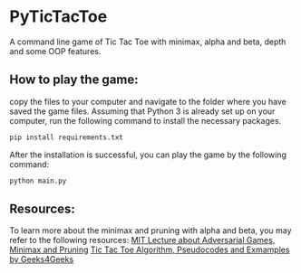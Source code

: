 # PyTicTacToe
A command line game of Tic Tac Toe with minimax, alpha and beta, depth and some OOP features.

## How to play the game:
copy the files to your computer and navigate to the folder where you have saved the game files. 
Assuming that Python 3 is already set up on your computer, run the following command to install the necessary packages. 
```bash
pip install requirements.txt
```

After the installation is successful, you can play the game by the following command:
```bash
python main.py
```

## Resources:
To learn more about the minimax and pruning with alpha and beta, you may refer to the following resources:
[MIT Lecture about Adversarial Games, Minimax and Pruning](https://www.youtube.com/watch?v=STjW3eH0Cik)
[Tic Tac Toe Algorithm, Pseudocodes and Exmamples by Geeks4Geeks](https://www.geeksforgeeks.org/minimax-algorithm-in-game-theory-set-3-tic-tac-toe-ai-finding-optimal-move/)